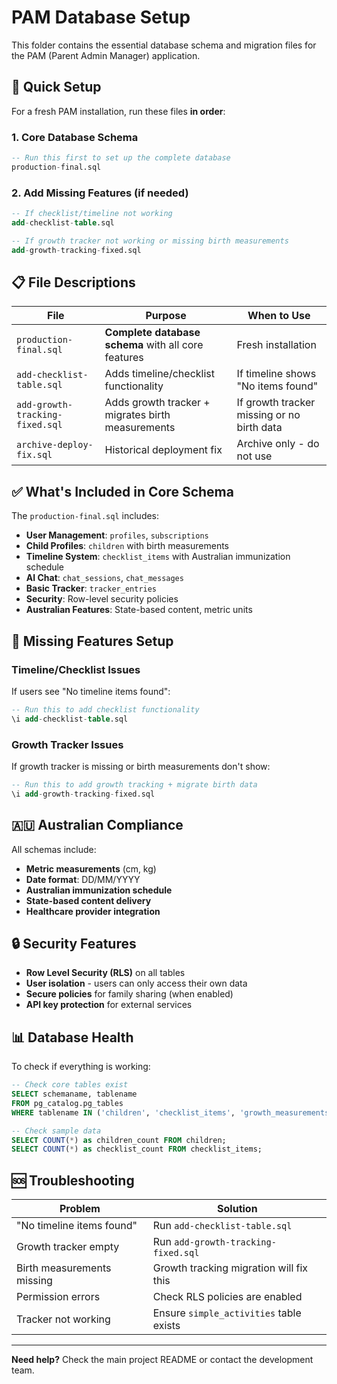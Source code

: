# PAM Database Setup

This folder contains the essential database schema and migration files for the PAM (Parent Admin Manager) application.

## 🚀 Quick Setup

For a fresh PAM installation, run these files **in order**:

### 1. **Core Database Schema**
```sql
-- Run this first to set up the complete database
production-final.sql
```

### 2. **Add Missing Features** (if needed)
```sql
-- If checklist/timeline not working
add-checklist-table.sql

-- If growth tracker not working or missing birth measurements
add-growth-tracking-fixed.sql
```

## 📋 File Descriptions

| File | Purpose | When to Use |
|------|---------|-------------|
| `production-final.sql` | **Complete database schema** with all core features | Fresh installation |
| `add-checklist-table.sql` | Adds timeline/checklist functionality | If timeline shows "No items found" |
| `add-growth-tracking-fixed.sql` | Adds growth tracker + migrates birth measurements | If growth tracker missing or no birth data |
| `archive-deploy-fix.sql` | Historical deployment fix | Archive only - do not use |

## ✅ What's Included in Core Schema

The `production-final.sql` includes:

- **User Management**: `profiles`, `subscriptions`
- **Child Profiles**: `children` with birth measurements
- **Timeline System**: `checklist_items` with Australian immunization schedule
- **AI Chat**: `chat_sessions`, `chat_messages`  
- **Basic Tracker**: `tracker_entries`
- **Security**: Row-level security policies
- **Australian Features**: State-based content, metric units

## 🔧 Missing Features Setup

### Timeline/Checklist Issues
If users see "No timeline items found":
```sql
-- Run this to add checklist functionality
\i add-checklist-table.sql
```

### Growth Tracker Issues  
If growth tracker is missing or birth measurements don't show:
```sql
-- Run this to add growth tracking + migrate birth data
\i add-growth-tracking-fixed.sql
```

## 🇦🇺 Australian Compliance

All schemas include:
- **Metric measurements** (cm, kg)
- **Date format**: DD/MM/YYYY
- **Australian immunization schedule**
- **State-based content delivery**
- **Healthcare provider integration**

## 🔒 Security Features

- **Row Level Security (RLS)** on all tables
- **User isolation** - users can only access their own data
- **Secure policies** for family sharing (when enabled)
- **API key protection** for external services

## 📊 Database Health

To check if everything is working:

```sql
-- Check core tables exist
SELECT schemaname, tablename 
FROM pg_catalog.pg_tables 
WHERE tablename IN ('children', 'checklist_items', 'growth_measurements', 'simple_activities');

-- Check sample data
SELECT COUNT(*) as children_count FROM children;
SELECT COUNT(*) as checklist_count FROM checklist_items;
```

## 🆘 Troubleshooting

| Problem | Solution |
|---------|----------|
| "No timeline items found" | Run `add-checklist-table.sql` |
| Growth tracker empty | Run `add-growth-tracking-fixed.sql` |
| Birth measurements missing | Growth tracking migration will fix this |
| Permission errors | Check RLS policies are enabled |
| Tracker not working | Ensure `simple_activities` table exists |

---

**Need help?** Check the main project README or contact the development team.